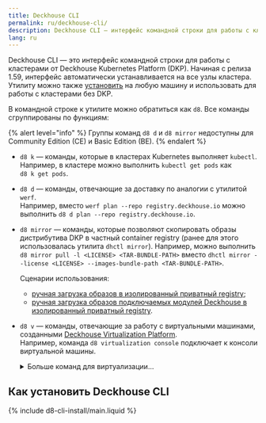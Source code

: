 ```yaml
---
title: Deckhouse CLI
permalink: ru/deckhouse-cli/
description: Deckhouse CLI — интерфейс командной строки для работы с кластерами от разработчиков Deckhouse.
lang: ru
---
```


Deckhouse CLI — это интерфейс командной строки для работы с кластерами от Deckhouse Kubernetes Platform (DKP). Начиная с релиза 1.59, интерфейс автоматически устанавливается на все узлы кластера. Утилиту можно также [установить](#как-установить-deckhouse-cli) на любую машину и использовать для работы с кластерами без DKP.

В командной строке к утилите можно обратиться как `d8`. Все команды сгруппированы по функциям:

{% alert level="info" %}
Группы команд `d8 d` и `d8 mirror` недоступны для Community Edition (CE) и Basic Edition (BE).
{% endalert %}

* `d8 k` — команды, которые в кластерах Kubernetes выполняет `kubectl`.  
    Например, в кластере можно выполнить `kubectl get pods` как `d8 k get pods`.
* `d8 d` — команды, отвечающие за доставку по аналогии с утилитой `werf`.  
    Например, вместо `werf plan --repo registry.deckhouse.io` можно выполнить `d8 d plan --repo registry.deckhouse.io`.

* `d8 mirror` — команды, которые позволяют скопировать образы дистрибутива DKP в частный container registry (ранее для этого использовалась утилита `dhctl mirror`).
  Например, можно выполнить `d8 mirror pull -l <LICENSE> <TAR-BUNDLE-PATH>` вместо `dhctl mirror --license <LICENSE> --images-bundle-path <TAR-BUNDLE-PATH>`.

  Сценарии использования:

  - [ручная загрузка образов в изолированный приватный registry](/products/kubernetes-platform/documentation/v1/deckhouse-faq.html#%D1%80%D1%83%D1%87%D0%BD%D0%B0%D1%8F-%D0%B7%D0%B0%D0%B3%D1%80%D1%83%D0%B7%D0%BA%D0%B0-%D0%BE%D0%B1%D1%80%D0%B0%D0%B7%D0%BE%D0%B2-%D0%B2-%D0%B8%D0%B7%D0%BE%D0%BB%D0%B8%D1%80%D0%BE%D0%B2%D0%B0%D0%BD%D0%BD%D1%8B%D0%B9-%D0%BF%D1%80%D0%B8%D0%B2%D0%B0%D1%82%D0%BD%D1%8B%D0%B9-registry);
  - [ручная загрузка образов подключаемых модулей Deckhouse в изолированный приватный registry](/products/kubernetes-platform/documentation/v1/deckhouse-faq.html#%D1%80%D1%83%D1%87%D0%BD%D0%B0%D1%8F-%D0%B7%D0%B0%D0%B3%D1%80%D1%83%D0%B7%D0%BA%D0%B0-%D0%BE%D0%B1%D1%80%D0%B0%D0%B7%D0%BE%D0%B2-%D0%BF%D0%BE%D0%B4%D0%BA%D0%BB%D1%8E%D1%87%D0%B0%D0%B5%D0%BC%D1%8B%D1%85-%D0%BC%D0%BE%D0%B4%D1%83%D0%BB%D0%B5%D0%B9-deckhouse-%D0%B2-%D0%B8%D0%B7%D0%BE%D0%BB%D0%B8%D1%80%D0%BE%D0%B2%D0%B0%D0%BD%D0%BD%D1%8B%D0%B9-%D0%BF%D1%80%D0%B8%D0%B2%D0%B0%D1%82%D0%BD%D1%8B%D0%B9-registry).

* `d8 v` — команды, отвечающие за работу с виртуальными машинами, созданными [Deckhouse Virtualization Platform](/modules/virtualization/stable/).  
    Например, команда `d8 virtualization console` подключает к консоли виртуальной машины.

    <div markdown="0">
    <details><summary>Больше команд для виртуализации...</summary>
    <ul>
    <li><code>d8 v console</code> подключает к консоли виртуальной машины.</li>
    <li><code>d8 v port-forward</code> перенаправляет локальные порты на виртуальную машину.</li>
    <li><code>d8 v scp</code> использует клиент SCP для работы с файлами на виртуальной машине.</li>
    <li><code>d8 v ssh</code> подключает к виртуальной машине по SSH.</li>
    <li><code>d8 v vnc</code> подключает к виртуальной машине по VNC.</li>
    </ul>
    </details>
    </div>

## Как установить Deckhouse CLI

{% include d8-cli-install/main.liquid %}
